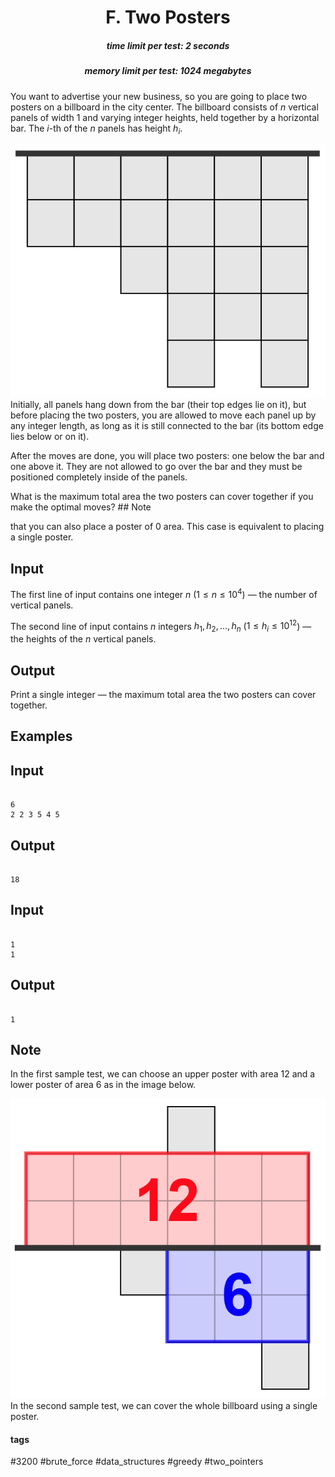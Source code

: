 <h1 style='text-align: center;'> F. Two Posters</h1>

<h5 style='text-align: center;'>time limit per test: 2 seconds</h5>
<h5 style='text-align: center;'>memory limit per test: 1024 megabytes</h5>

You want to advertise your new business, so you are going to place two posters on a billboard in the city center. The billboard consists of $n$ vertical panels of width $1$ and varying integer heights, held together by a horizontal bar. The $i$-th of the $n$ panels has height $h_i$.

 ![](images/2f77f149d5088033c0cb9f33110d2509093f6211.png) Initially, all panels hang down from the bar (their top edges lie on it), but before placing the two posters, you are allowed to move each panel up by any integer length, as long as it is still connected to the bar (its bottom edge lies below or on it).

After the moves are done, you will place two posters: one below the bar and one above it. They are not allowed to go over the bar and they must be positioned completely inside of the panels.

What is the maximum total area the two posters can cover together if you make the optimal moves? ## Note

 that you can also place a poster of $0$ area. This case is equivalent to placing a single poster.

## Input

The first line of input contains one integer $n$ ($1 \le n \le 10^4$) — the number of vertical panels.

The second line of input contains $n$ integers $h_1, h_2, ..., h_n$ ($1 \le h_i \le 10^{12}$) — the heights of the $n$ vertical panels.

## Output

Print a single integer — the maximum total area the two posters can cover together.

## Examples

## Input


```

6
2 2 3 5 4 5

```
## Output


```

18

```
## Input


```

1
1

```
## Output


```

1

```
## Note

In the first sample test, we can choose an upper poster with area $12$ and a lower poster of area $6$ as in the image below.

 ![](images/52409d3100d1cd922753acaa8c8b07363ba4d390.png) In the second sample test, we can cover the whole billboard using a single poster.



#### tags 

#3200 #brute_force #data_structures #greedy #two_pointers 